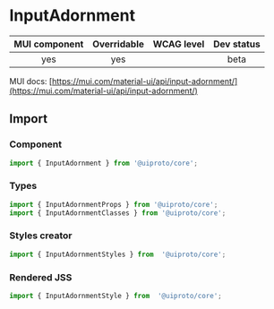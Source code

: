 # InputAdornment

MUI component | Overridable | WCAG level | Dev status
:-----------: | :---------: | :--------: | :------------:
yes | yes | | beta

MUI docs: [https://mui.com/material-ui/api/input-adornment/](https://mui.com/material-ui/api/input-adornment/)

## Import

### Component
```javascript
import { InputAdornment } from '@uiproto/core';
```
### Types
```javascript
import { InputAdornmentProps } from '@uiproto/core';
import { InputAdornmentClasses } from '@uiproto/core';
```

### Styles creator
```javascript
import { InputAdornmentStyles } from  '@uiproto/core';
```

### Rendered JSS
```javascript
import { InputAdornmentStyle } from  '@uiproto/core';
```
